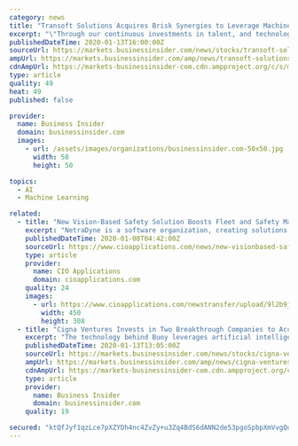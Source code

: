 ```yaml
---
category: news
title: "Transoft Solutions Acquires Brisk Synergies to Leverage Machine Learning and Vision Analytics for Safer Cities"
excerpt: "\"Through our continuous investments in talent, and technology and innovation, we can help engineers, city planners, and transportation departments design and plan safer cities driven by machine learning and video analytics.\" \"We are delighted to welcome Brisk's employees into the Transoft family. A special warm welcome to Charles Chung ..."
publishedDateTime: 2020-01-13T16:00:00Z
sourceUrl: https://markets.businessinsider.com/news/stocks/transoft-solutions-acquires-brisk-synergies-to-leverage-machine-learning-and-vision-analytics-for-safer-cities-1028813392
ampUrl: https://markets.businessinsider.com/amp/news/transoft-solutions-acquires-brisk-synergies-to-leverage-machine-learning-and-vision-analytics-for-safer-cities-1028813392
cdnAmpUrl: https://markets-businessinsider-com.cdn.ampproject.org/c/s/markets.businessinsider.com/amp/news/transoft-solutions-acquires-brisk-synergies-to-leverage-machine-learning-and-vision-analytics-for-safer-cities-1028813392
type: article
quality: 49
heat: 49
published: false

provider:
  name: Business Insider
  domain: businessinsider.com
  images:
    - url: /assets/images/organizations/businessinsider.com-50x50.jpg
      width: 50
      height: 50

topics:
  - AI
  - Machine Learning

related:
  - title: "New Vision-Based Safety Solution Boosts Fleet and Safety Management"
    excerpt: "NetraDyne is a software organization, creating solutions to real world problems using computer vision and deep learning technologies. The company leverages global technology centers to push the boundaries of intelligent connectivity. NetraDyne's exceptional team of scientists are developing essential intellectual property in the fields of edge ..."
    publishedDateTime: 2020-01-08T04:42:00Z
    sourceUrl: https://www.cioapplications.com/news/new-visionbased-safety-solution-boosts-fleet-and-safety-management-nid-5529.html
    type: article
    provider:
      name: CIO Applications
      domain: cioapplications.com
    quality: 24
    images:
      - url: https://www.cioapplications.com/newstransfer/upload/9l2b9jgjg.jpg
        width: 450
        height: 308
  - title: "Cigna Ventures Invests in Two Breakthrough Companies to Accelerate Digital Health Innovation and Connect Customers to Care Anywhere, Anytime"
    excerpt: "The technology behind Buoy leverages artificial intelligence – powered by advanced ... programs that combine the convenience of digital therapy and the support of live coaching to reduce costs ..."
    publishedDateTime: 2020-01-13T13:05:00Z
    sourceUrl: https://markets.businessinsider.com/news/stocks/cigna-ventures-invests-in-two-breakthrough-companies-to-accelerate-digital-health-innovation-and-connect-customers-to-care-anywhere-anytime-1028812735
    ampUrl: https://markets.businessinsider.com/amp/news/cigna-ventures-invests-in-two-breakthrough-companies-to-accelerate-digital-health-innovation-and-connect-customers-to-care-anywhere-anytime-1028812735
    cdnAmpUrl: https://markets-businessinsider-com.cdn.ampproject.org/c/s/markets.businessinsider.com/amp/news/cigna-ventures-invests-in-two-breakthrough-companies-to-accelerate-digital-health-innovation-and-connect-customers-to-care-anywhere-anytime-1028812735
    type: article
    provider:
      name: Business Insider
      domain: businessinsider.com
    quality: 19

secured: "ktQfJyf1qzLce7pXZYDh4nc4ZvZy+u3Zq4BdS6dANN2de53pgoSpbpXmVvgQuSQPmzThnJYJX1kmjFL4YgtiLW2SZtJ8P9ITWUw0W38RkSmE3vgFIih2nvJIblkh8DOLcN2xdYYWSxTCFHEL9FCK4c5cfwHCO0wG3mv5ZKVVKO5UAypzHkiTuury3usHP7wsIswZN4hSt++eODw5W/nAtDSTG5FtnGnhuLvZITA/AfllkqiVfcykUtQLG6EpgtATXBRXdXZs+CahO0AjYpJkJatqQymOpshnKWfgimFaAB+HzvG5nH7+4kc+jsuPhQCZa0hzt/+0VcRhQXj8NnQouWgQ7R3Igy9vIfL0Qb2A99IGF/oa6yBkDKs9FFj2clUUOG2I+hJxVVcOe4tDoIcnqGzwG2y9MhkWpxeYeqW1V7mwc17TxbpyXckE2j/AJ3XHwCs3lTJ367QVW3XTatpp9Q==;0JA2ciHgkE+GiSIIWNSz+g=="
---
```


